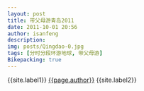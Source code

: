 ```yaml
---
layout: post
title: 带父母游青岛2011
date: 2011-10-01 20:56
author: isanfeng
description:
img: posts/Qingdao-0.jpg
tags: [分时分段环游地球, 带父母游]
Bikepacking: true
---
```

{{site.label1}} <a href="/about">{{page.author}}</a> {{site.label2}}
